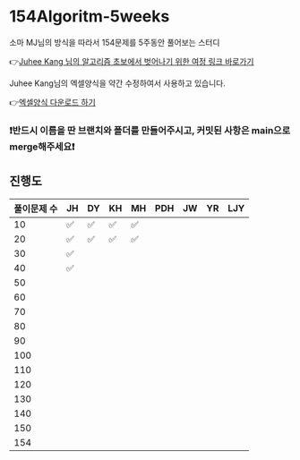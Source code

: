 # 154Algoritm-5weeks

소마 MJ님의 방식을 따라서 154문제를 5주동안 풀어보는 스터디

👉[Juhee Kang 님의 알고리즘 초보에서 벗어나기 위한 여정 링크 바로가기](https://claudiajkang.medium.com/%EC%95%8C%EA%B3%A0%EB%A6%AC%EC%A6%98-%EC%B4%88%EB%B3%B4%EC%97%90%EC%84%9C-%EB%B2%97%EC%96%B4%EB%82%98%EA%B8%B0-%EC%9C%84%ED%95%9C-%EC%97%AC%EC%A0%95-1ffb6bdfec6b)

Juhee Kang님의 엑셀양식을 약간 수정하여서 사용하고 있습니다.

👉[엑셀양식 다운로드 하기](https://docs.google.com/spreadsheets/d/1QXTwCkL-f9BbYO15qe2NCnqzQ03vuOh2ZA_nmWpZCCo/edit?usp=sharing)

### ❗️반드시 이름을 딴 브랜치와 폴더를 만들어주시고, 커밋된 사항은 main으로 merge해주세요❗️

## 진행도

| 풀이문제 수 | JH  | DY  | KH  | MH  | PDH | JW  | YR | LJY|
| ----------- | --- | --- | --- | --- | --- | --- | --- | --- |
| 10          | ✅  | ✅ |  ✅  |  ✅  |     |     |     |     |
| 20          | ✅  | ✅ |  ✅  |  ✅ |     |     |     |     |
| 30          | ✅  |     |     |     |     |     |     |     |
| 40          | ✅  |     |     |     |     |     |     |     |
| 50          |     |     |     |     |     |     |     |     |
| 60          |     |     |     |     |     |     |     |     |
| 70          |     |     |     |     |     |     |     |     |
| 80          |     |     |     |     |     |     |     |     |
| 90          |     |     |     |     |     |     |     |     |
| 100         |     |     |     |     |     |     |     |     |
| 110         |     |     |     |     |     |     |     |     |
| 120         |     |     |     |     |     |     |     |     |
| 130         |     |     |     |     |     |     |     |     |
| 140         |     |     |     |     |     |     |     |     |
| 150         |     |     |     |     |     |     |     |     |
| 154         |     |     |     |     |     |     |     |     |
